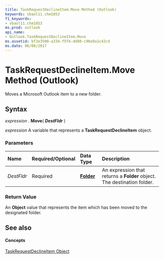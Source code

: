 ```yaml
---
title: TaskRequestDeclineItem.Move Method (Outlook)
keywords: vbaol11.chm1853
f1_keywords:
- vbaol11.chm1853
ms.prod: outlook
api_name:
- Outlook.TaskRequestDeclineItem.Move
ms.assetid: bf3e3500-a334-f5fd-dd80-c90a9a1c42cd
ms.date: 06/08/2017
---
```



# TaskRequestDeclineItem.Move Method (Outlook)

Moves a Microsoft Outlook item to a new folder.


## Syntax

 _expression_ . **Move**( **_DestFldr_** )

 _expression_ A variable that represents a **TaskRequestDeclineItem** object.


### Parameters



|**Name**|**Required/Optional**|**Data Type**|**Description**|
|:-----|:-----|:-----|:-----|
| _DestFldr_|Required| **[Folder](Outlook.Folder.md)**|An expression that returns a  **Folder** object. The destination folder.|

### Return Value

An  **Object** value that represents the item which has been moved to the designated folder.


## See also


#### Concepts


[TaskRequestDeclineItem Object](Outlook.TaskRequestDeclineItem.md)

